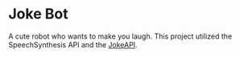 # Joke Bot

A cute robot who wants to make you laugh. This project utilized the SpeechSynthesis API and the [JokeAPI](https://sv443.net/jokeapi/v2/).
